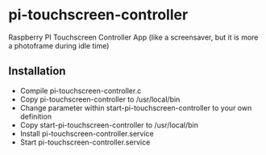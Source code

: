 # pi-touchscreen-controller
Raspberry PI Touchscreen Controller App (like a screensaver, but it is more a photoframe during idle time)


## Installation

* Compile pi-touchscreen-controller.c
* Copy pi-touchscreen-controller to /usr/local/bin
* Change parameter within start-pi-touchscreen-controller to your own definition
* Copy start-pi-touchscreen-controller to /usr/local/bin
* Install pi-touchscreen-controller.service
* Start pi-touchscreen-controller.service
